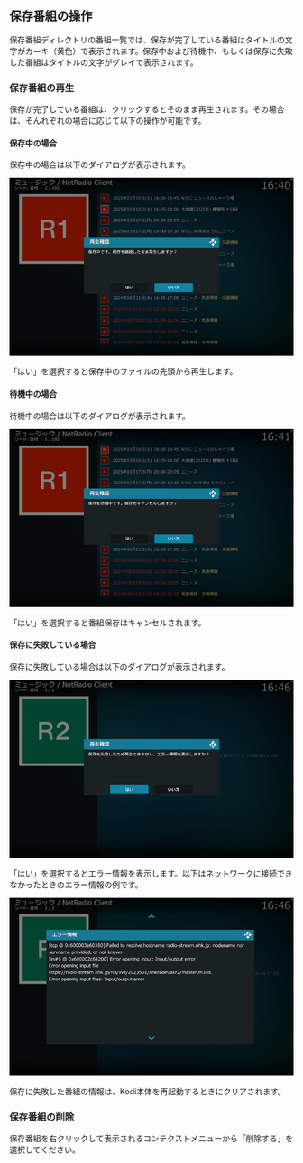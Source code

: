 
## 保存番組の操作

保存番組ディレクトリの番組一覧では、保存が完了している番組はタイトルの文字がカーキ（黄色）で表示されます。保存中および待機中、もしくは保存に失敗した番組はタイトルの文字がグレイで表示されます。

### 保存番組の再生

保存が完了している番組は、クリックするとそのまま再生されます。その場合は、そんれぞれの場合に応じて以下の操作が可能です。

#### 保存中の場合

保存中の場合は以下のダイアログが表示されます。

![保存中](images/1_トップ画面/2_保存番組ディレクトリ/4_再生/保存中.png)

「はい」を選択すると保存中のファイルの先頭から再生します。

#### 待機中の場合

待機中の場合は以下のダイアログが表示されます。

![待機中](images/1_トップ画面/2_保存番組ディレクトリ/4_再生/待機中.png)

「はい」を選択すると番組保存はキャンセルされます。

#### 保存に失敗している場合

保存に失敗している場合は以下のダイアログが表示されます。

![保存失敗](images/1_トップ画面/2_保存番組ディレクトリ/4_再生/保存失敗.png)

「はい」を選択するとエラー情報を表示します。以下はネットワークに接続できなかったときのエラー情報の例です。

![エラー情報](images/1_トップ画面/2_保存番組ディレクトリ/4_再生/エラー情報.png)

保存に失敗した番組の情報は、Kodi本体を再起動するときにクリアされます。

### 保存番組の削除

保存番組を右クリックして表示されるコンテクストメニューから「削除する」を選択してください。

